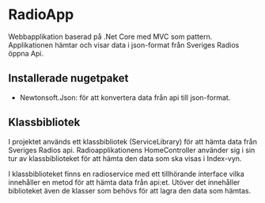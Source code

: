 # RadioApp

Webbapplikation baserad på .Net Core med MVC som pattern. Applikationen hämtar och visar data i json-format från Sveriges Radios öppna Api. 

## Installerade nugetpaket
- Newtonsoft.Json: för att konvertera data från api till json-format. 

## Klassbibliotek
I projektet används ett klassbibliotek (ServiceLibrary) för att hämta data från Sveriges Radios api. Radioapplikationens HomeController använder sig i sin tur av klassbiblioteket för att hämta den data som ska visas i Index-vyn. 

I klassbiblioteket finns en radioservice med ett tillhörande interface vilka innehåller en metod för att hämta data från api:et. Utöver det innehåller biblioteket även de klasser som behövs för att lagra den data som hämtas. 
